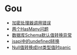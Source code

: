 # Gou

<!-- links begin -->

- [加密处理器调用错误](加密处理器调用错误.md)
- [两个HasMany问题](两个HasMany问题.md)
- [数据库Schema默认值转换异常](数据库Schema默认值转换异常.md)
- [jsapi中的undefined转换](jsapi中的undefined转换.md)
- [Null值转换成Int类型值时panic](Null值转换成Int类型值时panic.md)
<!-- links end -->
